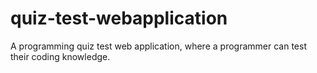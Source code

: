 # quiz-test-webapplication
A programming quiz test web application, where a programmer can test their coding knowledge.

